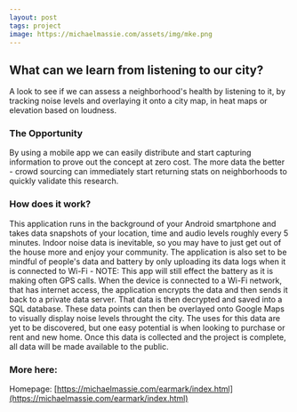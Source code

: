 ```yaml
---
layout: post
tags: project
image: https://michaelmassie.com/assets/img/mke.png
---
```


## What can we learn from listening to our city?

A look to see if we can assess a neighborhood's health by listening to it, by tracking noise levels and overlaying it onto a city map, in heat maps or elevation based on loudness. 

### The Opportunity

By using a mobile app we can easily distribute and start capturing information to prove out the concept at zero cost. The more data the better - crowd sourcing can immediately start returning stats on neighborhoods to quickly validate this research.


### How does it work?

This application runs in the background of your Android smartphone and takes data snapshots of your location, time and audio levels roughly every 5 minutes. Indoor noise data is inevitable, so you may have to just get out of the house more and enjoy your community. The application is also set to be mindful of people's data and battery by only uploading its data logs when it is connected to Wi-Fi - NOTE: This app will still effect the battery as it is making often GPS calls. When the device is connected to a Wi-Fi network, that has internet access, the application encrypts the data and then sends it back to a private data server. That data is then decrypted and saved into a SQL database. These data points can then be overlayed onto Google Maps to visually display noise levels throught the city. The uses for this data are yet to be discovered, but one easy potential is when looking to purchase or rent and new home. Once this data is collected and the project is complete, all data will be made available to the public.

### More here:
Homepage: [https://michaelmassie.com/earmark/index.html](https://michaelmassie.com/earmark/index.html)